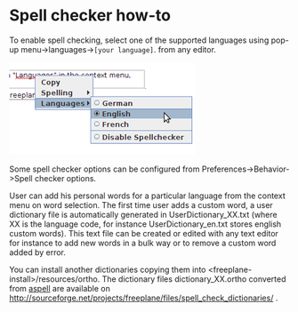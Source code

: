 <!-- toc -->

# Spell checker how-to

To enable spell checking, select one of the supported languages using pop-up menu→languages→`[your language]`. from any editor. 

![](../images/Spellchecker.png) 

Some spell checker options can be configured from Preferences-&gt;Behavior-&gt;Spell checker options.

User can add his personal words for a particular language from the context menu on word selection. The first time user adds a custom word, a user dictionary file is automatically generated in <freeplane-install>UserDictionary_XX.txt (where XX is the language code, for instance UserDictionary_en.txt stores english custom words). This text file can be created or edited with any text editor for instance to add new words in a bulk way or to remove a custom word added by error.

You can install another dictionaries copying them into &lt;freeplane-install&gt;/resources/ortho. The dictionary files dictionary_XX.ortho converted from [aspell](http://aspell.net/) are available on http://sourceforge.net/projects/freeplane/files/spell_check_dictionaries/ .


<!-- ({Category:Advanced}) -->

